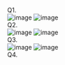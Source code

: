 Q1. <br>
![image](https://github.com/Aadarsh-Raj/freecodeCamp-js/assets/74525154/e788fa52-380f-477a-8d0a-5cd1635b4186)
![image](https://github.com/Aadarsh-Raj/freecodeCamp-js/assets/74525154/030b5c17-4fce-44f5-b42c-d0f6c434a290)
<br>
Q2. <br>
![image](https://github.com/Aadarsh-Raj/freecodeCamp-js/assets/74525154/8d36ca56-86a7-43a8-ae34-702e61a99676)
![image](https://github.com/Aadarsh-Raj/freecodeCamp-js/assets/74525154/3bb36dac-7753-4b59-b633-e50b49b63bbd)
<br>
Q3. <br>
![image](https://github.com/Aadarsh-Raj/freecodeCamp-js/assets/74525154/8adc4cc3-59e3-4da8-bd4e-052ebf0a3aa4)
![image](https://github.com/Aadarsh-Raj/freecodeCamp-js/assets/74525154/be9dc3e2-8c3d-4468-85de-1944c41af6e2)
<br>
Q4. <br>
